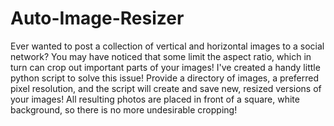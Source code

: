 # Auto-Image-Resizer
Ever wanted to post a collection of vertical and horizontal images to a social network? You may have noticed that some limit the aspect ratio, which in turn can crop out important parts of your images! I've created a handy little python script to solve this issue! Provide a directory of images, a preferred pixel resolution, and the script will create and save new, resized versions of your images! All resulting photos are placed in front of a square, white background, so there is no more undesirable cropping!
